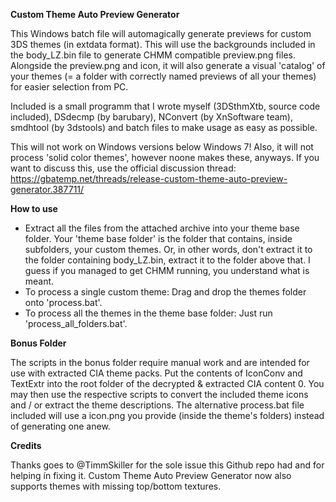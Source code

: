 **Custom Theme Auto Preview Generator**

This Windows batch file will automagically generate previews for custom 3DS themes (in extdata format). This will use the backgrounds included in the body_LZ.bin file to generate CHMM compatible preview.png files. Alongside the preview.png and icon, it will also generate a visual 'catalog' of your themes (= a folder with correctly named previews of all your themes) for easier selection from PC.

Included is a small programm that I wrote myself (3DSthmXtb, source code included), DSdecmp (by barubary), NConvert (by XnSoftware team), smdhtool (by 3dstools) and batch files to make usage as easy as possible.

This will not work on Windows versions below Windows 7! Also, it will not process 'solid color themes', however noone makes these, anyways. If you want to discuss this, use the official discussion thread: https://gbatemp.net/threads/release-custom-theme-auto-preview-generator.387711/



**How to use**
* Extract all the files from the attached archive into your theme base folder. Your 'theme base folder' is the folder that contains, inside subfolders, your custom themes. Or, in other words, don't extract it to the folder containing body_LZ.bin, extract it to the folder above that. I guess if you managed to get CHMM running, you understand what is meant.
* To process a single custom theme: Drag and drop the themes folder onto 'process.bat'.
* To process all the themes in the theme base folder: Just run 'process_all_folders.bat'.



**Bonus Folder**

The scripts in the bonus folder require manual work and are intended for use with extracted CIA theme packs. Put the contents of IconConv and TextExtr into the root folder of the decrypted & extracted CIA content 0. You may then use the respective scripts to convert the included theme icons and / or extract the theme descriptions. The alternative process.bat file included will use a icon.png you provide (inside the theme's folders) instead of generating one anew.


**Credits**

Thanks goes to @TimmSkiller for the sole issue this Github repo had and for helping ín fixing it. Custom Theme Auto Preview Generator now also supports themes with missing top/bottom textures.
